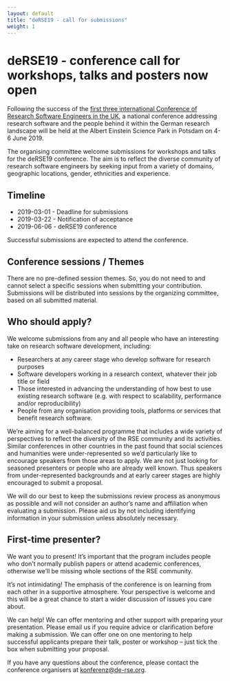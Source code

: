 ```yaml
---
layout: default
title: "deRSE19 - call for submissions"
weight: 1
---
```


# deRSE19 - conference call for workshops, talks and posters now open


Following the success of the [first three international Conference of Research Software Engineers in the UK](https://rse.ac.uk/events/past-conferences/), a national conference addressing research software and the people behind it within the German research landscape will be held at the Albert Einstein Science Park in Potsdam on 4-6 June 2019.

The organising committee welcome submissions for workshops and talks for the deRSE19 conference. The aim is to reflect the diverse community of research software engineers by seeking input from a variety of domains, geographic locations, gender, ethnicities and experience.

## Timeline

- 2019-03-01 - Deadline for submissions
- 2019-03-22 - Notification of acceptance
- 2019-06-06 - deRSE19 conference

Successful submissions are expected to attend the conference.

## Conference sessions / Themes

There are no pre-defined session themes. So, you do not need to and cannot select a specific sessions when submitting your contribution. Submissions will be distributed into sessions by the organizing committee, based on all submitted material.

## Who should apply?

We welcome submissions from any and all people who have an interesting take on research software development, including:

- Researchers at any career stage who develop software for research purposes
- Software developers working in a research context, whatever their job title or field
- Those interested in advancing the understanding of how best to use existing research software (e.g. with respect to scalability, performance and/or reproducibility)
- People from any organisation providing tools, platforms or services that benefit research software.

We’re aiming for a well-balanced programme that includes a wide variety of perspectives to reflect the diversity of the RSE community and its activities. Similar conferences in other countries in the past found that social sciences and humanities were under-represented so we’d particularly like to encourage speakers from those areas to apply. We are not just looking for seasoned presenters or people who are already well known. Thus speakers from under-represented backgrounds and at early career stages are highly encouraged to submit a proposal.

We will do our best to keep the submissions review  process as anonymous as possible and will not consider an author’s name and affiliation when evaluating a submission. Please aid us by not including identifying information in your submission unless absolutely necessary.

## First-time presenter?

We want you to present! It’s important that the program includes people who don’t normally publish papers or attend academic conferences, otherwise we’ll be missing whole sections of the RSE community.

It’s not intimidating! The emphasis of the conference is on learning from each other in a supportive atmosphere. Your perspective is welcome and this will be a great chance to start a wider discussion of issues you care about.

We can help! We can offer mentoring and other support with preparing your presentation. Please email us if you require advice or clarification before making a submission. We can offer one on one mentoring to help successful applicants prepare their talk, poster or workshop – just tick the box when submitting your proposal.

If you have any questions about the conference, please contact the conference organisers at [konferenz@de-rse.org](mailto:konferenz@de-rse.org).
